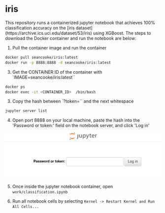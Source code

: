 <h1>iris</h1>
This repository runs a containerized jupyter notebook that achieves 100%
classification accuracy on the [iris dataset]
(https://archive.ics.uci.edu/dataset/53/iris) using XGBoost.  The steps to
download the Docker container and run the notebook are below:

1. Pull the container image and run the container
```bash
docker pull seancooke/iris:latest
docker run -p 8888:8888 -d seancooke/iris:latest
```

3. Get the CONTAINER ID of the container with `IMAGE=seancooke/iris:latest``
```bash
docker ps
docker exec -it <CONTAINER_ID>  /bin/bash
```

3. Copy the hash between `?token=`` and the next whitespace 
```bash
jupyter server list
```

4. Open port 8888 on your local machine, paste the hash into the 'Password or 
token:' field on the notebook server, and click 'Log in'

![Jupyter Token](images/jupyter-token.png)

5. Once inside the jupyter notebook container, open `work/classification.ipynb`

6. Run all notebook cells by selecting `Kernel -> Restart Kernel and Run All
Cells...`